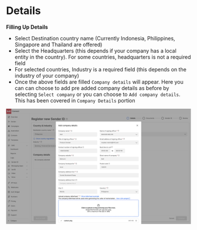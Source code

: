 # Details

**Filling Up Details**

* Select Destination country name (Currently Indonesia, Philippines, Singapore and Thailand are offered)
* Select the Headquarters (this depends if your company has a local entity in the country). For some countries, headquarters is not a required field
* For selected countries, Industry is a required field (this depends on the industry of your company)
* Once the above fields are filled `Company details` will appear. Here you can can choose to add pre added company details as before by selecting `Select company` or you can choose to `Add company details`. This has been covered in `Company Details` portion

![](../images/41301da6f40da76418653ce3035dc2d1a6ba16e1e62c0fc92714cdd627eedb17-unnamed_2.png)
